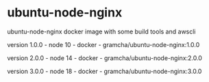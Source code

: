 # ubuntu-node-nginx
ubuntu-node-nginx docker image with some build tools and awscli 

version 1.0.0 - node 10 - docker - gramcha/ubuntu-node-nginx:1.0.0

version 2.0.0 - node 14 - docker - gramcha/ubuntu-node-nginx:2.0.0

version 3.0.0 - node 18 - docker - gramcha/ubuntu-node-nginx:3.0.0

